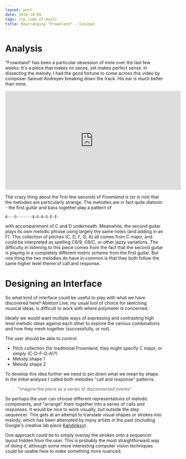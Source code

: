 ```yaml
---
layout: post
date: 2019-10-09
tags: itp code_of_music
title: Rearranging "Frownland" - Concept
---
```


# Analysis

"Frownland" has been a particular obsession of mine over the last few weeks. It's a piece that makes no sense, yet makes perfect sense. In dissecting the melody, I had the good fortune to come across this video by composer Samuel Andreyev breaking down the track. His ear is much better than mine.

<iframe width="560" height="315" src="https://www.youtube.com/embed/-FhhB9teHqU?start=1070" frameborder="0" allow="accelerometer; autoplay; encrypted-media; gyroscope; picture-in-picture" allowfullscreen></iframe>

The crazy thing about the first few seconds of *Frownland* is (or is not) that the melodies are particularly strange. The melodies are in fact quite diatonic - the first guitar and bass together play a pattern of
```
A---G-------A-G-A-G-E-E-
```
with accompaniment of C and D underneath. Meanwhile, the second guitar plays its own melodic phrase using largely the same notes (and adding in an F). This collection of pitches (C, D, F, G, A) all comes from C major, and could be interpreted as spelling C6/9, G9/C, or other jazzy variations. The difficulty in listening to this piece comes from the fact that the second guitar is playing in a completely different metric scheme from the first guitar. But one thing the two melodies do have in common is that they both follow the same higher level theme of call and response.

# Designing an Interface

So what kind of interface could be useful to play with what we have discovered here? Ableton Live, my usual tool of choice for sketching musical ideas, is difficult to work with where polymeter is concerned.


Ideally we would want multiple ways of expressing and contrasting high level melodic ideas against each other to explore the various combinations and how they mesh together (successfully, or not).

The user should be able to control:
- Pitch collection (for traditional Frownland, they might specify C major, or simply (C-D-F-G-A)?)
- Melody shape 1
- Melody shape 2


To develop this idea further we need to pin down what we mean by shape. In the initial analysis I called both melodies "call and response" patterns.

> "imagine the piece as a series of disconnected events"

So perhaps the user can choose different representations of melodic components, and "arrange" them together into a series of calls and responses. It would be nice to work visually, but outside the step sequencer. This gets at an attempt to translate visual shapes or strokes into melody, which has been attempted by many artists in the past (including Google's creative lab piece [Kandinksy](https://musiclab.chromeexperiments.com/Kandinsky/)).

One approach could be to simply overlay the strokes onto a sequencer layout hidden from the user. This is probably the most straightforward way of doing it, although some more interesting computer vision techniques could be usable here to make something more nuanced.
